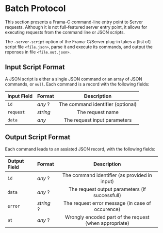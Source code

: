 # Batch Protocol

This section presents a Frama-C command-line entry point to Server requests.
Although it is not full-featured server entry point, it allows for executing
requests from the command line or JSON scripts.

The `-server-script` option of the Frama-C/Server plug-in takes a (list of)
script file `<file.json>`, parse it and execute its commands, and output the
reponses in file `<file.out.json>`.

## Input Script Format

A JSON script is either a single JSON command or an array of JSON commands, or `null`.
Each command is a record with the following fields:

| Input Field | Format | Description |
|:------|:-------|:-----------:|
| `id` | _any_ ? | The command identifier (optional) |
| `request` | _string_ | The request name |
| `data` | _any_ | The request input parameters |

## Output Script Format

Each command leads to an assiated JSON record, with the following fields:

| Output Field | Format | Description |
|:------|:-------|:-----------:|
| `id` | _any_ ? | The command identifier (as provided in input) |
| `data` | _any_ ? | The request output parameters (if successfull) |
| `error` | _string_ ? | The request error message (in case of occurence) |
| `at` | _any_ ? | Wrongly encoded part of the request (when appropriate) |
